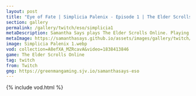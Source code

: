 ```yaml
---
layout: post
title: "Eye of Fate | Simplicia Palenix - Episode 1 | The Elder Scrolls Online: Necrom"
section: gallery
permalink: /gallery/twitch/eso/simplicia1
metaDescription: Samantha Says plays The Elder Scrolls Online. Playing as Simplicia Palenix, this is episode 1.
metaImage: https://samanthasays.github.io/assets/images/gallery/twitch/Simplicia Palenix 1.webp
image: Simplicia Palenix 1.webp
vod: collection=A8efXA_MZRcavA&video=1838413846
game: The Elder Scrolls Online
tag: twitch
from: Twitch
gmg: https://greenmangaming.sjv.io/samanthasays-eso
---
```

{% include vod.html %}